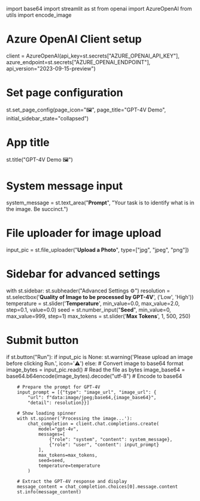 import base64
import streamlit as st
from openai import AzureOpenAI
from utils import encode_image

# Azure OpenAI Client setup
client = AzureOpenAI(api_key=st.secrets["AZURE_OPENAI_API_KEY"],
                     azure_endpoint=st.secrets["AZURE_OPENAI_ENDPOINT"],
                     api_version="2023-09-15-preview")

# Set page configuration
st.set_page_config(page_icon="🖼️", page_title="GPT-4V Demo", initial_sidebar_state="collapsed")

# App title
st.title("GPT-4V Demo 🖼️")

# System message input
system_message = st.text_area("**Prompt**", "Your task is to identify what is in the image. Be succinct.")

# File uploader for image upload
input_pic = st.file_uploader("**Upload a Photo**", type=["jpg", "jpeg", "png"])

# Sidebar for advanced settings
with st.sidebar:
    st.subheader("Advanced Settings ⚙️")
    resolution = st.selectbox('**Quality of Image to be processed by GPT-4V**', ('Low', 'High'))
    temperature = st.slider('**Temperature**', min_value=0.0, max_value=2.0, step=0.1, value=0.0)
    seed = st.number_input("**Seed**", min_value=0, max_value=999, step=1)
    max_tokens = st.slider('**Max Tokens**', 1, 500, 250)

# Submit button
if st.button("Run"):
    if input_pic is None:
        st.warning('Please upload an image before clicking Run.', icon='⚠️')
    else:
        # Convert image to base64 format
        image_bytes = input_pic.read()  # Read the file as bytes
        image_base64 = base64.b64encode(image_bytes).decode("utf-8")  # Encode to base64

        # Prepare the prompt for GPT-4V
        input_prompt = [{"type": "image_url", "image_url": {
            "url": f"data:image/jpeg;base64,{image_base64}",
            "detail": resolution}}]
        
        # Show loading spinner
        with st.spinner('Processing the image...'):
            chat_completion = client.chat.completions.create(
                model="gpt-4v",
                messages=[
                    {"role": "system", "content": system_message},
                    {"role": "user", "content": input_prompt}
                ],
                max_tokens=max_tokens,
                seed=seed,
                temperature=temperature
            )

        # Extract the GPT-4V response and display
        message_content = chat_completion.choices[0].message.content
        st.info(message_content)
